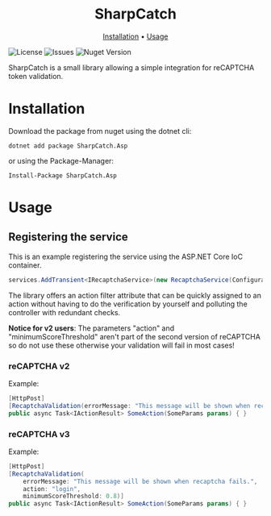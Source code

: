 <div align="center">
    <h1>SharpCatch</h1>
    <div>
        <a href="#installation">Installation</a> •
        <a href="#usage">Usage</a>
    </div>
</div>

![License](https://img.shields.io/github/license/Mehigh17/SharpCatch)
![Issues](https://img.shields.io/github/issues/Mehigh17/SharpCatch)
![Nuget Version](https://img.shields.io/nuget/v/SharpCatch.Asp)

SharpCatch is a small library allowing a simple integration for reCAPTCHA token validation.

# Installation

Download the package from nuget using the dotnet cli:

```
dotnet add package SharpCatch.Asp
```

or using the Package-Manager:

```
Install-Package SharpCatch.Asp
```

# Usage

## Registering the service

This is an example registering the service using the ASP.NET Core IoC container.
```cs
services.AddTransient<IRecaptchaService>(new RecaptchaService(Configuration["Recaptcha:SecretKey"]))
```

The library offers an action filter attribute that can be quickly assigned to an action without having to do the verification by yourself and polluting the controller with redundant checks.

**Notice for v2 users**: The parameters "action" and "minimumScoreThreshold" aren't part of the second version of reCAPTCHA so do not use these otherwise your validation will fail in most cases!

### reCAPTCHA v2

Example:
```cs
[HttpPost]
[RecaptchaValidation(errorMessage: "This message will be shown when recaptcha fails.")]
public async Task<IActionResult> SomeAction(SomeParams params) { }
```

### reCAPTCHA v3

Example:
```cs
[HttpPost]
[RecaptchaValidation(
    errorMessage: "This message will be shown when recaptcha fails.",
    action: "login",
    minimumScoreThreshold: 0.8)]
public async Task<IActionResult> SomeAction(SomeParams params) { }
```